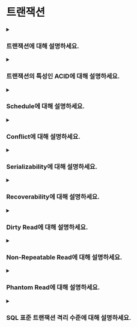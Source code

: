 # 트랜잭션

<details>
<summary><h3>트랜잭션에 대해 설명하세요.</h3></summary>

- 여러 개의 SQL 문을 하나의 논리적 작업 단위로 묶어 실행하는 것
- 이렇게 함으로써 DB에 대한 일련의 변경 작업이 모두 성공하거나, 하나라도 실패할 경우 전체 작업을 취소하여 데이터 무결성을 유지할 수 있음

<details>
<summary><h4>트랜잭션과 관련된 SQL 문법에 대해 설명하세요.</h4></summary>

##### `START TRANSACTION`
- 트랜잭션의 시작을 알리는 명령어
- 이 명령어가 실행되면 DB는 autocommit 모드를 자동으로 비활성화하며, 이후 실행되는 SQL 문들을 하나의 트랜잭션 단위로 묶음

##### `COMMIT`
- 트랜잭션 내에서 수행한 모든 작업을 DB에 영구적으로 반영
- 모든 작업이 성공적으로 완료되었을때 호출하여 트랜잭션을 종료함

##### `ROLLBACK`
- 트랜잭션 내의 모든 작업을 취소하고 트랜잭션 시작 이전의 상태로 복구함
- 오류나 예외 상황 발생 시 호출하여 트랜잭션을 종료함

##### `AUTOCOMMIT`
- 대부분의 DBMS에서는 기본적으로 각 SQL 문을 자동으로 하나의 트랜잭션으로 처리하여 성공 시 commit하고, 실패 시 rollback 함
- 단, `START TRANSACTION`을 사용해 명시적으로 트랜잭션을 시작하는 경우 autocommit 모드는 비활성화됨 
</details>
</details>

<details>
<summary><h3>트랜잭션의 특성인 ACID에 대해 설명하세요.</h3></summary>

#### Atomicity(원자성)
- 트랜잭션 내의 모든 작업은 하나의 단위로 실행되며, 전부 성공하거나 전부 실패해야 함
- 만약 한 작업이라도 실패하면, 이전에 수행된 작업들까지 모두 취소되며 트랜잭션 전체가 롤백됨(all-or-nothing)

#### Consistency(일관성)
- 트랜잭션 실행 전후에 DB는 모든 제약 조건과 규칙을 만족해야 함
- 이를 통해 트랜잭션이 데이터 무결성을 해치지 않고, 항상 올바른 상태로 DB를 유지할 수 있음

#### Isolation(격리성)
- 동시에 실행되는 여러 트랜잭션은 서로 간섭 없이 독립적으로 처리되어야 함
- 한 트랙잭션의 중간 결과가 다른 트랜잭션에 노출되지 않아 데이터 불일치를 방지함

#### Durability(지속성)
- 트랜잭션이 성공적으로 커밋된 후에는 시스템 장애나 오류가 발생하더라도 그 결과가 영구적으로 저장되어야 함
- DB는 로그나 백업 등의 매커니즘을 통해 이 특성을 보장함
</details>

<details>
<summary><h3>Schedule에 대해 설명하세요.</h3></summary>

#### 정의
- 여러 트랜잭션이 동시에 실행될 때, 각 트랜잭션에 속한 연산(operation)들이 실행되는 순서

<br>

#### 종류
##### Serial Schedule
- 트랜잭션이 겹치지 않고 순차적으로 실행되는 스케줄
- 동시성 문제는 발생하지 않지만 성능 면에서 비효율적임

##### Non-Serial Schedule
- 트랜잭션이 겹쳐서 실행되는 스케줄
- 동시성 문제는 발생할 수 있지만, 동시에 더 많은 트랜잭션을 처리할 수 있어 성능이 향상됨

<br>

#### Unrecoverable Schedule
- 한 트랜잭션이 다른 트랜잭션이 write한 데이터를 읽은 후, 원본 트랜잭션이 롤백되었는데도 읽은 트랜잭션이 커밋되는 경우
- 이 경우, 롤백된 데이터에 의존한 데이터를 커밋하게 되어 DB를 이전 상태로 완전히 복구하기 어려울 수 있으므로 허용되지 않음

#### Recoverable Schedule
- 한 트랜잭션이 다른 트랜잭션이 write한 데이터를 읽은 경우, 읽은 트랜잭션은 해당 데이터의 원본 트랜잭션이 커밋되거나 롤백될 때까지 자신도 커밋하지 않는 경우
- 이 경우, 원본 트랜잭션이 나중에 롤백되더라도 읽은 트랜잭션의 커밋이 지연되므로 데이터의 일관성을 보장할 수 있음

<br>

##### Cascadeless Schedule
- 어떤 트랜잭션도 커밋되지 않은 트랜잭션이 write한 데이터를 읽지 않도록 하는 스케줄

##### Strict Schedule
- 어떤 트랜잭션도 커밋되지 않은 트랜잭션들이 write한 데이터는 읽거나 쓰지 못하도록 하는 스케줄
</details>

<details>
<summary><h3>Conflict에 대해 설명하세요.</h3></summary>

#### 정의
- 두 연산이 다음 세 가지 조건을 모두 만족할 경우 두 연산이 충돌(conflict)한다고 함
1. 서로 다른 트랜잭션에 속함
2. 동일한 데이터에 접근함
3. 최소 하나는 write 연산임

#### Conflict Equivalent
- 두 스케줄이 동일한 트랜잭션 집합을 가지며, 모든 충돌 연산의 순서가 양쪽 스케줄에서 동일한 경우

#### Conflict Serializable
- Serial 스케줄과 conflict equivalent한 경우
- 트랜잭션들이 동시에 실행되어도 결과적으로 serial 스케줄과 동일하므로 non-serial 스케줄이어도 동시성 문제가 발생하지 않음
- DBMS는 여러 트랜잭션을 동시에 실행해도 스케줄이 conflict serializable 하도록 보장하는 프로토콜을 적용함
</details>

<details>
<summary><h3>Serializability에 대해 설명하세요.</h3></summary>

- 여러 트랜잭션이 동시에 실행되어도 결과가 serial schedule과 동일하도록 보장하는 성질
- Conflict equivalent 관계를 통해 non-serial 스케줄에서도 안전한 동시 실행이 가능함
</details>

<details>
<summary><h3>Recoverability에 대해 설명하세요.</h3></summary>

- 트랜잭션 간의 의존성에 의해 발생할 수 있는 복구 문제를 방지하는 개념
- 한 트랜잭션이 다른 트랜잭션의 write 작업에 의존하는 경우, 원본 트랜잭션이 커밋되거나 롤백될 때까지 의존하는 트랜잭션이 커밋되지 않도록 하여 데이터의 일관성을 보장함
</details>

<details>
<summary><h3>Dirty Read에 대해 설명하세요.</h3></summary>

- 아직 커밋되지 않은 데이터의 변경 사항을 읽는 현상
- 변경을 수행한 트랜잭션이 롤백되면, 이를 읽은 트랜잭션은 더 이상 유효하지 않은 데이터를 참조하게 됨

![dirty-read](img/dirty-read.png)
</details>

<details>
<summary><h3>Non-Repeatable Read에 대해 설명하세요.</h3></summary>

- 같은 트랜잭션 내에서 같은 데이터를 여러 번 읽었을 때, 중간에 다른 트랜잭션에 의해 변경되어 값이 달라지는 현상

![non-repeatable-read.png](img/non-repeatable-read.png)
</details>

<details>
<summary><h3>Phantom Read에 대해 설명하세요.</h3></summary>

- 트랜잭션 내에서 동일한 조건으로 데이터를 검색했을때, 이전에는 없던 새로운 데이터가 나타나는 현상

![phantom-read.png](img/phantom-read.png)
</details>

<details>
<summary><h3>SQL 표준 트랜잭션 격리 수준에 대해 설명하세요.</h3></summary>

- 위 문제를 모두 방지하면 데이터 일관성은 보장되지만, 동시성 제어로 인한 성능 저하가 발생할 수 있음
- 따라서 필요에 따라 격리 수준을 선택해서 사용할 수 있음

| 격리 수준            | Dirty Read | Non-Repeatable Read | Phantom Read |
|------------------|------------|---------------------|--------------|
| Read Uncommitted | 허용         | 허용                  | 허용           | 
| Read Committed   | 방지         | 허용                  | 허용           | 
| Repeatable Read  | 방지         | 방지                  | 허용           | 
| Serializable     | 방지         | 방지                  | 방지           |
</details>
